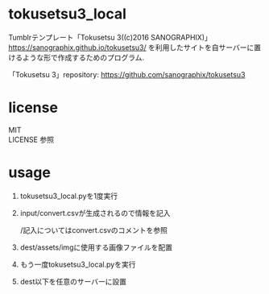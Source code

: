 # tokusetsu3_local

Tumblrテンプレート「Tokusetsu 3((c)2016 SANOGRAPHIX)」 https://sanographix.github.io/tokusetsu3/ を利用したサイトを自サーバーに置けるような形で作成するためのプログラム.

「Tokusetsu 3」repository: https://github.com/sanographix/tokusetsu3 

# license
MIT  
LICENSE 参照

# usage
1. tokusetsu3_local.pyを1度実行

2. input/convert.csvが生成されるので情報を記入

    /記入についてはconvert.csvのコメントを参照

3. dest/assets/imgに使用する画像ファイルを配置

4. もう一度tokusetsu3_local.pyを実行

5. dest以下を任意のサーバーに設置
